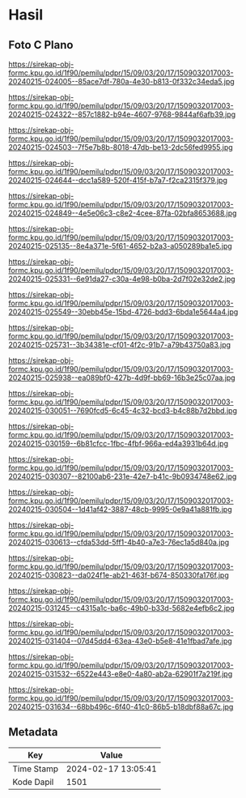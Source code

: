 # Hasil

## Foto C Plano

https://sirekap-obj-formc.kpu.go.id/1f90/pemilu/pdpr/15/09/03/20/17/1509032017003-20240215-024005--85ace7df-780a-4e30-b813-0f332c34eda5.jpg

https://sirekap-obj-formc.kpu.go.id/1f90/pemilu/pdpr/15/09/03/20/17/1509032017003-20240215-024322--857c1882-b94e-4607-9768-9844af6afb39.jpg

https://sirekap-obj-formc.kpu.go.id/1f90/pemilu/pdpr/15/09/03/20/17/1509032017003-20240215-024503--7f5e7b8b-8018-47db-be13-2dc56fed9955.jpg

https://sirekap-obj-formc.kpu.go.id/1f90/pemilu/pdpr/15/09/03/20/17/1509032017003-20240215-024644--dcc1a589-520f-415f-b7a7-f2ca2315f379.jpg

https://sirekap-obj-formc.kpu.go.id/1f90/pemilu/pdpr/15/09/03/20/17/1509032017003-20240215-024849--4e5e06c3-c8e2-4cee-87fa-02bfa8653688.jpg

https://sirekap-obj-formc.kpu.go.id/1f90/pemilu/pdpr/15/09/03/20/17/1509032017003-20240215-025135--8e4a371e-5f61-4652-b2a3-a050289ba1e5.jpg

https://sirekap-obj-formc.kpu.go.id/1f90/pemilu/pdpr/15/09/03/20/17/1509032017003-20240215-025331--6e91da27-c30a-4e98-b0ba-2d7f02e32de2.jpg

https://sirekap-obj-formc.kpu.go.id/1f90/pemilu/pdpr/15/09/03/20/17/1509032017003-20240215-025549--30ebb45e-15bd-4726-bdd3-6bda1e5644a4.jpg

https://sirekap-obj-formc.kpu.go.id/1f90/pemilu/pdpr/15/09/03/20/17/1509032017003-20240215-025731--3b34381e-cf01-4f2c-91b7-a79b43750a83.jpg

https://sirekap-obj-formc.kpu.go.id/1f90/pemilu/pdpr/15/09/03/20/17/1509032017003-20240215-025938--ea089bf0-427b-4d9f-bb69-16b3e25c07aa.jpg

https://sirekap-obj-formc.kpu.go.id/1f90/pemilu/pdpr/15/09/03/20/17/1509032017003-20240215-030051--7690fcd5-6c45-4c32-bcd3-b4c88b7d2bbd.jpg

https://sirekap-obj-formc.kpu.go.id/1f90/pemilu/pdpr/15/09/03/20/17/1509032017003-20240215-030159--6b81cfcc-1fbc-4fbf-966a-ed4a3931b64d.jpg

https://sirekap-obj-formc.kpu.go.id/1f90/pemilu/pdpr/15/09/03/20/17/1509032017003-20240215-030307--82100ab6-231e-42e7-b41c-9b0934748e62.jpg

https://sirekap-obj-formc.kpu.go.id/1f90/pemilu/pdpr/15/09/03/20/17/1509032017003-20240215-030504--1d41af42-3887-48cb-9995-0e9a41a881fb.jpg

https://sirekap-obj-formc.kpu.go.id/1f90/pemilu/pdpr/15/09/03/20/17/1509032017003-20240215-030613--cfda53dd-5ff1-4b40-a7e3-76ec1a5d840a.jpg

https://sirekap-obj-formc.kpu.go.id/1f90/pemilu/pdpr/15/09/03/20/17/1509032017003-20240215-030823--da024f1e-ab21-463f-b674-850330fa176f.jpg

https://sirekap-obj-formc.kpu.go.id/1f90/pemilu/pdpr/15/09/03/20/17/1509032017003-20240215-031245--c4315a1c-ba6c-49b0-b33d-5682e4efb6c2.jpg

https://sirekap-obj-formc.kpu.go.id/1f90/pemilu/pdpr/15/09/03/20/17/1509032017003-20240215-031404--07d45dd4-63ea-43e0-b5e8-41e1fbad7afe.jpg

https://sirekap-obj-formc.kpu.go.id/1f90/pemilu/pdpr/15/09/03/20/17/1509032017003-20240215-031532--6522e443-e8e0-4a80-ab2a-62901f7a219f.jpg

https://sirekap-obj-formc.kpu.go.id/1f90/pemilu/pdpr/15/09/03/20/17/1509032017003-20240215-031634--68bb496c-6f40-41c0-86b5-b18dbf88a67c.jpg


## Metadata

| Key        | Value               |
| ---------- | ------------------- |
| Time Stamp | 2024-02-17 13:05:41 |
| Kode Dapil | 1501                |



